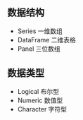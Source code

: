 ## 数据结构
* Series 一维数组
* DataFrame 二维表格
* Panel 三位数组

## 数据类型
* Logical 布尔型
* Numeric 数值型
* Character 字符型


